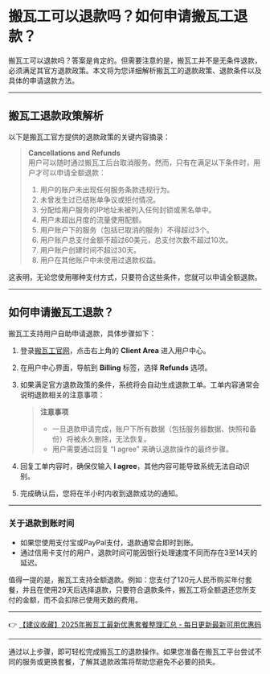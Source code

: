 # 搬瓦工可以退款吗？如何申请搬瓦工退款？

搬瓦工可以退款吗？答案是肯定的。但需要注意的是，搬瓦工并不是无条件退款，必须满足其官方退款政策。本文将为您详细解析搬瓦工的退款政策、退款条件以及具体的申请退款方法。

---

## 搬瓦工退款政策解析

以下是搬瓦工官方提供的退款政策的关键内容摘录：

> **Cancellations and Refunds**  
> 用户可以随时通过搬瓦工后台取消服务。然而，只有在满足以下条件时，用户才可以申请全额退款：
> 
> 1. 用户的账户未出现任何服务条款违规行为。  
> 2. 未曾发生过已结账单争议或拒付情况。  
> 3. 分配给用户服务的IP地址未被列入任何封锁或黑名单中。  
> 4. 用户未超出月度的流量使用配额。  
> 5. 用户账户下的服务（包括已取消的服务）不得超过3个。  
> 6. 用户账户总支付金额不超过60美元，总支付次数不超过10次。  
> 7. 用户账户创建时间不超过30天。  
> 8. 用户在其他账户中未使用过退款权益。

这表明，无论您使用哪种支付方式，只要符合这些条件，您就可以申请全额退款。

---

## 如何申请搬瓦工退款？

搬瓦工支持用户自助申请退款，具体步骤如下：

1. 登录[搬瓦工官网](https://bit.ly/banwagon)，点击右上角的 **Client Area** 进入用户中心。
2. 在用户中心界面，导航到 **Billing** 标签，选择 **Refunds** 选项。
3. 如果满足官方退款政策的条件，系统将会自动生成退款工单。工单内容通常会说明退款相关的注意事项：

    > **注意事项**  
    > - 一旦退款申请完成，账户下所有数据（包括服务器数据、快照和备份）将被永久删除，无法恢复。  
    > - 用户需要通过回复 “I agree” 来确认退款操作的最终步骤。

4. 回复工单内容时，确保仅输入 **I agree**，其他内容可能导致系统无法自动识别。  
5. 完成确认后，您将在半小时内收到退款成功的通知。

---

### 关于退款到账时间

- 如果您使用支付宝或PayPal支付，退款通常会即时到账。  
- 通过信用卡支付的用户，退款时间可能因银行处理速度不同而存在3至14天的延迟。  

值得一提的是，搬瓦工支持全额退款。例如：您支付了120元人民币购买年付套餐，并且在使用29天后选择退款，只要符合退款条件，搬瓦工将全额退还您所支付的金额，而不会扣除已使用天数的费用。

---

👉 [【建议收藏】2025年搬瓦工最新优惠套餐整理汇总 - 每日更新最新可用优惠码](https://bit.ly/banwagon)

---

通过以上步骤，即可轻松完成搬瓦工的退款操作。如果您准备在搬瓦工平台尝试不同的服务或更换套餐，了解其退款政策将帮助您避免不必要的损失。